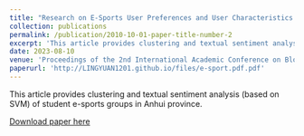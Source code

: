 ```yaml
---
title: "Research on E-Sports User Preferences and User Characteristics of Student Groups in Anhui Province"
collection: publications
permalink: /publication/2010-10-01-paper-title-number-2
excerpt: 'This article provides clustering and textual sentiment analysis (based on SVM) of student e-sports groups in Anhui province.'
date: 2023-08-10
venue: 'Proceedings of the 2nd International Academic Conference on Blockchain, Information Technology and Smart Finance (ICBIS 2023)'
paperurl: 'http://LINGYUAN1201.github.io/files/e-sport.pdf.pdf'
---
```

This article provides clustering and textual sentiment analysis (based on SVM) of student e-sports groups in Anhui province.

[Download paper here](http://LINGYUAN1201.github.io/files/e-sport.pdf.pdf)
